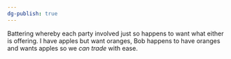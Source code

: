 ```yaml
---
dg-publish: true
---
```

Battering whereby each party involved just so happens to want what either is offering.
I have apples but want oranges, Bob happens to have oranges and wants apples so we _can trade_ with ease.